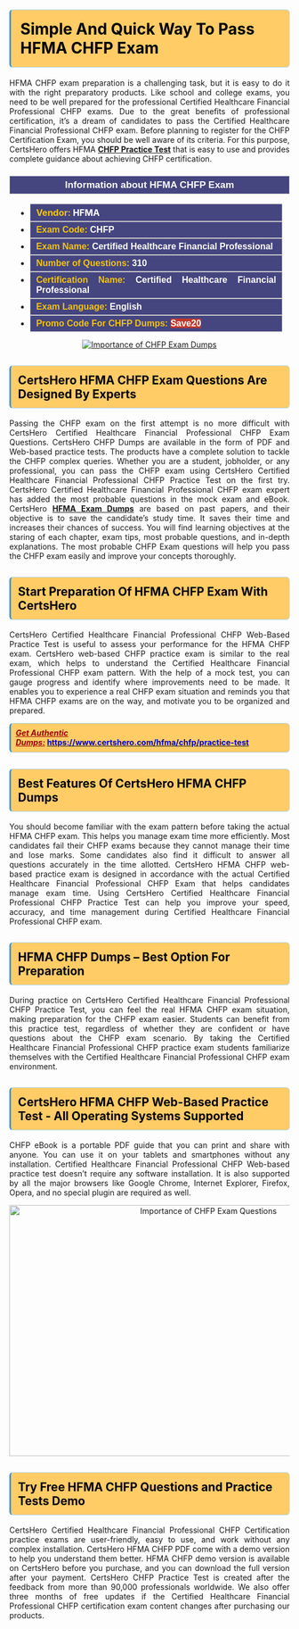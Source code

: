 <h1><strong><span style="display:block; color:#000000; background:#ffcc66; border: 0.5px solid #AED6F1 ; border-left: 3px solid #3498DB; padding: .6em; border-radius: 6px;">Simple And Quick Way To Pass HFMA CHFP Exam</span></strong></h1>

<p style="text-align: justify;">HFMA CHFP exam preparation is a challenging task, but it is easy to do it with the right preparatory products. Like school and college exams, you need to be well prepared for the professional Certified Healthcare Financial Professional CHFP exams. Due to the great benefits of professional certification, it’s a dream of candidates to pass the Certified Healthcare Financial Professional CHFP exam. Before planning to register for the CHFP Certification Exam, you should be well aware of its criteria. For this purpose, CertsHero offers HFMA <a href="https://www.certshero.com/hfma/chfp"><strong>CHFP Practice Test</strong></a> that is easy to use and provides complete guidance about achieving CHFP certification.</p>

<h3 style="background: #454580; border: 1px solid rgb(204, 204, 204); padding: 5px 10px; text-align: center;"><span style="color:#ffffff;"><span style="font-size:11pt"><span style="line-height:normal"><span style="font-family:Calibri,sans-serif"><b><span style="font-size:13.0pt"><span cambria="">Information about HFMA CHFP Exam</span></span></b></span></span></span></span></h3>

<ul>
	<li style="margin:0cm 10pt">
	<div style="background:#454580; border: 1px solid rgb(204, 204, 204); padding: 5px 10px; text-align: justify;"><span style="font-size:11pt"><span style="line-height:normal"><span style="tab-stops:list 36.0pt"><span style="font-fam ily:Calibri,sans-serif"><b><span style="font-size:12.0pt"><span new="" roman="" style="font-family:" times=""><span style="color:#f1c40f;">Vendor:</span> <span style="color:#ffffff;">HFMA</span></span></span></b></span></span></span></span></div>
	</li>
	<li style="margin:0cm 10pt">
	<div style="background: #454580; border: 1px solid rgb(204, 204, 204); padding: 5px 10px; text-align: justify;"><span style="font-size:11pt"><span style="line-height:normal"><span style="tab-stops:list 36.0pt"><span style="font-family:Calibri,sans-serif"><b><span style="font-size:12.0pt"><span new="" roman="" style="font-family:" times=""><span style="color:#f1c40f;">Exam Code:</span> <span style="color:#ffffff;">CHFP</span></span></span></b></span></span></span></span></div>
	</li>
	<li style="margin:0cm 10pt">
	<div style="background: #454580; border: 1px solid rgb(204, 204, 204); padding: 5px 10px; text-align: justify;"><span style="font-size:11pt"><span style="line-height:normal"><span style="tab-stops:list 36.0pt"><span style="font-family:Calibri,sans-serif"><b><span style="font-size:12.0pt"><span new="" roman="" style="font-family:" times=""><span style="color:#f1c40f;">Exam Name:</span> <span style="color:#ffffff;">Certified Healthcare Financial Professional</span></span></span></b></span></span></span></span></div>
	</li>
	<li style="margin:0cm 10pt">
	<div style="background: #454580; border: 1px solid rgb(204, 204, 204); padding: 5px 10px;"><span style="font-size:11pt"><span style="line-height:normal"><span style="tab-stops:list 36.0pt"><span style="font-family:Calibri,sans-serif"><b><span style="font-size:12.0pt"><span new="" roman="" style="font-family:" times=""><span style="color:#f1c40f;">Number of Questions: </span><span style="color:#ffffff;">310</span></span></span></b></span></span></span></span></div>
	</li>
	<li style="margin:0cm 10pt">
	<div style="background: #454580; border: 1px solid rgb(204, 204, 204); padding: 5px 10px; text-align: justify;"><span style="font-size:11pt"><span style="line-height:normal"><span style="tab-stops:list 36.0pt"><span style="font-family:Calibri,sans-serif"><b><span style="font-size:12.0pt"><span new="" roman="" style="font-family:" times=""><span style="color:#f1c40f;">Certification Name:</span> <span style="color:#ffffff;">Certified Healthcare Financial Professional</span></span></span></b></span></span></span></span></div>
	</li>
	<li style="margin:0cm 10pt">
	<div style="background: #454580; border: 1px solid rgb(204, 204, 204); padding: 5px 10px; text-align: justify;"><span style="font-size:11pt"><span style="line-height:normal"><span style="tab-stops:list 36.0pt"><span style="font-family:Calibri,sans-serif"><b><span style="font-size:12.0pt"><span new="" roman="" style="font-family:" times=""><span style="color:#f1c40f;">Exam Language:</span> <span style="color:#ffffff;">English</span></span></span></b></span></span></span></span></div>
	</li>
	<li style="margin:0cm 10pt">
	<div style="background: #454580; border: 1px solid rgb(204, 204, 204); padding: 5px 10px;"><span style="font-size:11pt"><span style="line-height:normal"><span style="tab-stops:list 36.0pt"><span style="font-family:Calibri,sans-serif"><b><span style="font-size:12.0pt"><span new="" roman="" style="font-family:" times=""><span style="color:#f1c40f;">Promo Code For CHFP Dumps: </span><span style="color:#ffffff;"><span style="background-color:#c0392b;">Save20</span></span></span></span></b></span></span></span></span></div>
	</li>
</ul>

<p style="text-align: center;"><a href="https://www.certshero.com/hfma/chfp" rel="NOFOLLOW"><img alt="Importance of CHFP Exam Dumps" src="https://i.imgur.com/UZuq4Dk.jpeg" /></a></p>

<h2><strong><span style="display:block; color:#000000; background:#ffcc66; border: 0.5px solid #AED6F1 ; border-left: 3px solid #3498DB; padding: .6em; border-radius: 6px;">CertsHero HFMA CHFP Exam Questions Are Designed By Experts</span></strong></h2>

<p style="text-align: justify;">Passing the CHFP exam on the first attempt is no more difficult with CertsHero Certified Healthcare Financial Professional CHFP Exam Questions. CertsHero CHFP Dumps are available in the form of PDF and Web-based practice tests. The products have a complete solution to tackle the CHFP complex queries. Whether you are a student, jobholder, or any professional, you can pass the CHFP exam using CertsHero Certified Healthcare Financial Professional CHFP Practice Test on the first try. CertsHero Certified Healthcare Financial Professional CHFP exam expert has added the most probable questions in the mock exam and eBook. CertsHero <a href="https://www.certshero.com/hfma"><strong>HFMA Exam Dumps</strong></a> are based on past papers, and their objective is to save the candidate’s study time. It saves their time and increases their chances of success. You will find learning objectives at the staring of each chapter, exam tips, most probable questions, and in-depth explanations. The most probable CHFP Exam questions will help you pass the CHFP exam easily and improve your concepts thoroughly.</p>

<h2><strong><span style="display:block; color:#000000; background:#ffcc66; border: 0.5px solid #AED6F1 ; border-left: 3px solid #3498DB; padding: .6em; border-radius: 6px;">Start Preparation Of HFMA CHFP Exam With CertsHero</span></strong></h2>

<p style="text-align: justify;">CertsHero Certified Healthcare Financial Professional CHFP Web-Based Practice Test is useful to assess your performance for the HFMA CHFP exam. CertsHero web-based CHFP practice exam is similar to the real exam, which helps to understand the Certified Healthcare Financial Professional CHFP exam pattern. With the help of a mock test, you can gauge progress and identify where improvements need to be made. It enables you to experience a real CHFP exam situation and reminds you that HFMA CHFP exams are on the way, and motivate you to be organized and prepared.</p>

<p><strong><span style="display:block; color:#990000; background:#ffcc66; border: 0.5px solid #AED6F1 ; border-left: 3px solid #3498DB; padding: .6em; border-radius: 6px;"><span style="font-size:14px;"><u><i>Get Authentic Dumps:</i></u></span> <a href="https://www.certshero.com/hfma/chfp/practice-test"><span style="color:#0000cc;">https://www.certshero.com/hfma/chfp/practice-test</span></a></span></strong></p>

<h2><strong><span style="display:block; color:#000000; background:#ffcc66; border: 0.5px solid #AED6F1 ; border-left: 3px solid #3498DB; padding: .6em; border-radius: 6px;">Best Features Of CertsHero HFMA CHFP Dumps</span></strong></h2>

<p style="text-align: justify;">You should become familiar with the exam pattern before taking the actual HFMA CHFP exam. This helps you manage exam time more efficiently. Most candidates fail their CHFP exams because they cannot manage their time and lose marks. Some candidates also find it difficult to answer all questions accurately in the time allotted. CertsHero HFMA CHFP web-based practice exam is designed in accordance with the actual Certified Healthcare Financial Professional CHFP Exam that helps candidates manage exam time. Using CertsHero Certified Healthcare Financial Professional CHFP Practice Test can help you improve your speed, accuracy, and time management during Certified Healthcare Financial Professional CHFP exam.</p>

<h2><strong><span style="display:block; color:#000000; background:#ffcc66; border: 0.5px solid #AED6F1 ; border-left: 3px solid #3498DB; padding: .6em; border-radius: 6px;">HFMA CHFP Dumps – Best Option For Preparation</span></strong></h2>

<p style="text-align: justify;">During practice on CertsHero Certified Healthcare Financial Professional CHFP Practice Test, you can feel the real HFMA CHFP exam situation, making preparation for the CHFP exam easier. Students can benefit from this practice test, regardless of whether they are confident or have questions about the CHFP exam scenario. By taking the Certified Healthcare Financial Professional CHFP practice exam students familiarize themselves with the Certified Healthcare Financial Professional CHFP exam environment.</p>

<h2><strong><span style="display:block; color:#000000; background:#ffcc66; border: 0.5px solid #AED6F1 ; border-left: 3px solid #3498DB; padding: .6em; border-radius: 6px;">CertsHero HFMA CHFP Web-Based Practice Test - All Operating Systems Supported</span></strong></h2>

<p style="text-align: justify;">CHFP eBook is a portable PDF guide that you can print and share with anyone. You can use it on your tablets and smartphones without any installation. Certified Healthcare Financial Professional CHFP Web-based practice test doesn’t require any software installation. It is also supported by all the major browsers like Google Chrome, Internet Explorer, Firefox, Opera, and no special plugin are required as well.</p>

<p style="text-align: center;"><a href="https://www.certshero.com/product-detail/chfp" rel="NOFOLLOW"><img alt="Importance of CHFP Exam Questions" height="450" src="https://i.redd.it/vixpkfso1g981.jpg" width="700" /></a></p>

<h2><strong><span style="display:block; color:#000000; background:#ffcc66; border: 0.5px solid #AED6F1 ; border-left: 3px solid #3498DB; padding: .6em; border-radius: 6px;">Try Free HFMA CHFP Questions and Practice Tests Demo</span></strong></h2>

<p style="text-align: justify;">CertsHero Certified Healthcare Financial Professional CHFP Certification practice exams are user-friendly, easy to use, and work without any complex installation. CertsHero HFMA CHFP PDF come with a demo version to help you understand them better. HFMA CHFP demo version is available on CertsHero before you purchase, and you can download the full version after your payment. CertsHero CHFP Practice Test is created after the feedback from more than 90,000 professionals worldwide. We also offer three months of free updates if the Certified Healthcare Financial Professional CHFP certification exam content changes after purchasing our products.</p>
